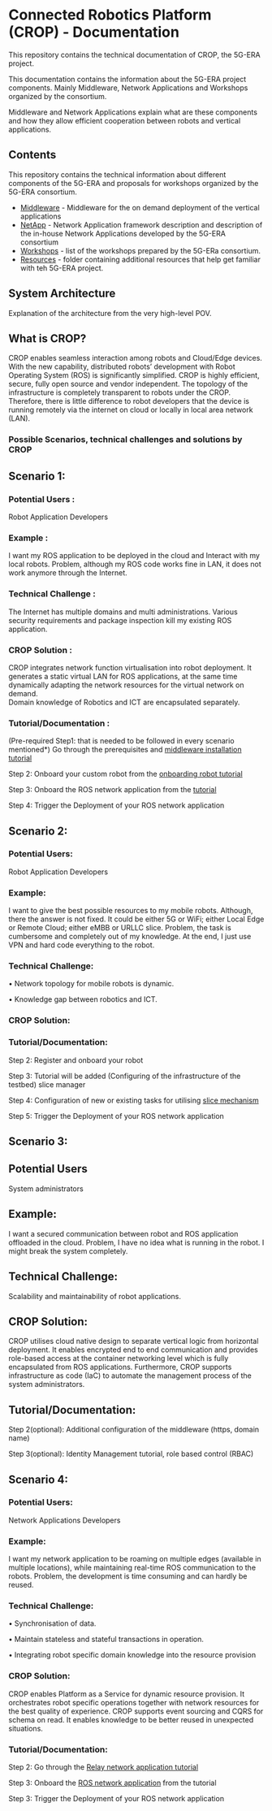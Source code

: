 # Connected Robotics Platform (CROP) - Documentation

This repository contains the technical documentation of CROP, the 5G-ERA project.

This documentation contains the information about the 5G-ERA project components. Mainly Middleware, Network Applications and Workshops organized by the consortium. 

Middleware and Network Applications explain what are these components and how they allow efficient cooperation between robots and vertical applications. 

## Contents

This repository contains the technical information about different components of the 5G-ERA and proposals for workshops organized by the 5G-ERA consortium.

* [Middleware](./Middleware/readme.md) - Middleware for the on demand deployment of the vertical applications
* [NetApp](./NetApp/readme.md) - Network Application framework description and description of the in-house Network Applications developed by the 5G-ERA consortium
* [Workshops](./Workshops/readme.md) - list of the workshops prepared by the 5G-ERa consortium.
* [Resources](./Resources/readme.md) - folder containing additional resources that help get familiar with teh 5G-ERA project.


## System Architecture

Explanation of the architecture from the very high-level POV.

## What is CROP? 

CROP enables seamless interaction among robots and Cloud/Edge devices. With the new capability, distributed robots’ development with Robot Operating System (ROS) is significantly simplified. CROP is highly efficient, secure, fully open source and vendor independent. The topology of the infrastructure is completely transparent to robots under the CROP. Therefore, there is little difference to robot developers that the device is running remotely via the internet on cloud or locally in local area network (LAN). 

### Possible Scenarios, technical challenges and solutions by CROP

## Scenario 1: 

### Potential Users : 
Robot Application Developers 

### Example : 
I want my ROS application to be deployed in the cloud and Interact with my local robots. 
Problem, although my ROS code works fine in LAN, it does not work anymore through the Internet.

### Technical Challenge : 
The Internet has multiple domains and multi administrations. Various security requirements and package inspection kill my existing ROS application. 

### CROP Solution : 
CROP integrates network function virtualisation into robot deployment. 
It generates a static virtual LAN for ROS applications, at the same time dynamically adapting the network resources for the virtual network on demand.  
Domain knowledge of Robotics and ICT are encapsulated separately.

### Tutorial/Documentation : 
(Pre-required Step1: that is needed to be followed in every scenario mentioned*) Go through the prerequisites and [middleware installation tutorial](https://github.com/5G-ERA/docs/tree/main/Middleware/architecture/Middleware%20Installation%20guide)

Step 2: Onboard your custom robot from the [onboarding robot tutorial](https://github.com/5G-ERA/docs/blob/main/Middleware/architecture/Onboarding/New%20robot%20onboarding.md)

Step 3: Onboard the ROS network application from the [tutorial](https://github.com/5G-ERA/docs/blob/main/Middleware/architecture/Onboarding/Netapp%20Onboarding.md) 

Step 4: Trigger the Deployment of  your ROS network application


## Scenario 2:

### Potential Users: 
Robot Application Developers

### Example:
I want to give the best possible  resources to my mobile robots. Although, there the answer is not fixed. It could be either 5G or WiFi; either Local Edge or Remote Cloud; either eMBB or URLLC slice.
Problem, the task is cumbersome and completely out of my knowledge. At the end, I just use VPN and hard code everything to the robot. 

### Technical Challenge: 
•	Network topology for mobile robots is dynamic. 

•	Knowledge gap between robotics and ICT.

### CROP Solution:


### Tutorial/Documentation:
Step 2: Register and onboard your robot 

Step 3: Tutorial will be added (Configuring of the infrastructure of the testbed) slice manager

Step 4: Configuration of new or existing tasks for utilising [slice mechanism](https://github.com/5G-ERA/middleware/blob/0d21429019390f2f96e29266185a1cb75eade1a0/docs/Developer/5g_testbed_integration.md) 

Step 5: Trigger the Deployment of  your ROS network application

## Scenario 3:

## Potential Users 
System administrators 

## Example:
I want a secured communication between robot and ROS application offloaded in the cloud. 
Problem, I have no idea what is running in the robot. I might break the system completely.

## Technical Challenge:
Scalability and maintainability of robot applications.

## CROP Solution:
CROP utilises cloud native design to separate vertical logic from horizontal deployment. It enables encrypted end to end communication and provides role-based access at the container networking level which is fully encapsulated from ROS applications. Furthermore, CROP supports infrastructure as code (IaC) to automate the management process of the system administrators.

## Tutorial/Documentation:
Step 2(optional): Additional configuration of the middleware  (https, domain name)

Step 3(optional): Identity Management tutorial, role based control (RBAC)  

## Scenario 4:

### Potential Users: 
Network Applications Developers

### Example:
I want my network application to be roaming on multiple edges (available in multiple locations), while maintaining real-time ROS communication to the robots.
Problem, the development is time consuming and can hardly be reused. 

### Technical Challenge:
•	Synchronisation of data.

•	Maintain stateless and stateful transactions in operation. 

•	Integrating robot specific domain knowledge into the resource provision

### CROP Solution:
CROP enables Platform as a Service for dynamic resource provision. It orchestrates robot specific operations together with network resources for the best quality of experience. 
CROP supports event sourcing and CQRS for schema on read. It enables knowledge to be better reused in unexpected situations.  

### Tutorial/Documentation:
Step 2: Go through the [Relay network application tutorial](https://github.com/5G-ERA/relay_network_application) 

Step 3: Onboard the [ROS network application](https://github.com/5G-ERA/middleware/blob/main/docs/User/Onboarding/NetworkApplication) from the tutorial 

Step 3: Trigger the Deployment of  your ROS network application















